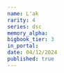 ```yaml
---
name: L'ak
rarity: 4
series: dsc
memory_alpha:
bigbook_tier: 3
in_portal:
date: 04/12/2024
published: true
---
```



